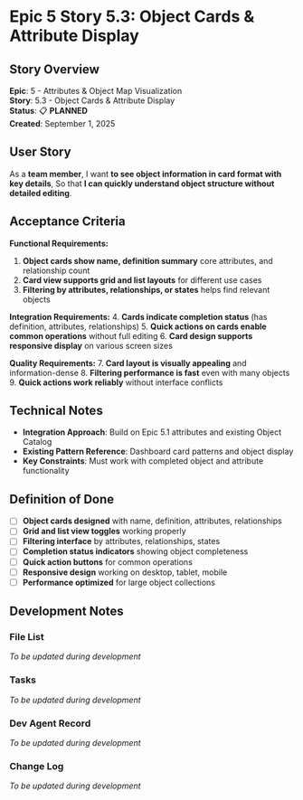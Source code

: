 # Epic 5 Story 5.3: Object Cards & Attribute Display

## Story Overview

**Epic**: 5 - Attributes & Object Map Visualization  
**Story**: 5.3 - Object Cards & Attribute Display  
**Status**: 📋 **PLANNED**  
**Created**: September 1, 2025

## User Story

As a **team member**,
I want **to see object information in card format with key details**,
So that **I can quickly understand object structure without detailed editing**.

## Acceptance Criteria

**Functional Requirements:**

1. **Object cards show name, definition summary** core attributes, and relationship count
2. **Card view supports grid and list layouts** for different use cases
3. **Filtering by attributes, relationships, or states** helps find relevant objects

**Integration Requirements:**
4. **Cards indicate completion status** (has definition, attributes, relationships)
5. **Quick actions on cards enable common operations** without full editing
6. **Card design supports responsive display** on various screen sizes

**Quality Requirements:**
7. **Card layout is visually appealing** and information-dense
8. **Filtering performance is fast** even with many objects
9. **Quick actions work reliably** without interface conflicts

## Technical Notes

- **Integration Approach**: Build on Epic 5.1 attributes and existing Object Catalog
- **Existing Pattern Reference**: Dashboard card patterns and object display
- **Key Constraints**: Must work with completed object and attribute functionality

## Definition of Done

- [ ] **Object cards designed** with name, definition, attributes, relationships
- [ ] **Grid and list view toggles** working properly
- [ ] **Filtering interface** by attributes, relationships, states
- [ ] **Completion status indicators** showing object completeness
- [ ] **Quick action buttons** for common operations
- [ ] **Responsive design** working on desktop, tablet, mobile
- [ ] **Performance optimized** for large object collections

## Development Notes

### File List
*To be updated during development*

### Tasks
*To be updated during development*

### Dev Agent Record
*To be updated during development*

### Change Log
*To be updated during development*
